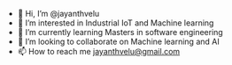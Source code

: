  - 👋 Hi, I’m @jayanthvelu
 - 👀 I’m interested in Industrial IoT and Machine learning
 - 🌱 I’m currently learning Masters in software engineering
 - 💞️ I’m looking to collaborate on Machine learning and AI
 - 📫 How to reach me jayanthvelu@gmail.com

<!---
jayanthvelu/jayanthvelu is a ✨ special ✨ repository because its `README.md` (this file) appears on your GitHub profile.
You can click the Preview link to take a look at your changes.
--->
